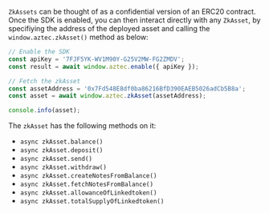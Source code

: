 `ZkAssets` can be thought of as a confidential version of an ERC20 contract. Once the SDK is enabled, you can then interact directly with any `ZkAsset`, by specifiying the address of the deployed asset and calling the `window.aztec.zkAsset()` method as below:

```js
// Enable the SDK
const apiKey = '7FJF5YK-WV1M90Y-G25V2MW-FG2ZMDV';
const result = await window.aztec.enable({ apiKey });

// Fetch the zkAsset
const assetAddress = '0x7Fd548E8df0ba86216BfD390EAEB5026adCb5B8a';
const asset = await window.aztec.zkAsset(assetAddress);

console.info(asset);
```

The `zkAsset` has the following methods on it:
- `async zkAsset.balance()`
- `async zkAsset.deposit()`
- `async zkAsset.send()`
- `async zkAsset.withdraw()`
- `async zkAsset.createNotesFromBalance()`
- `async zkAsset.fetchNotesFromBalance()`
- `async zkAsset.allowanceOfLinkedtoken()`
- `async zkAsset.totalSupplyOfLinkedtoken()`





